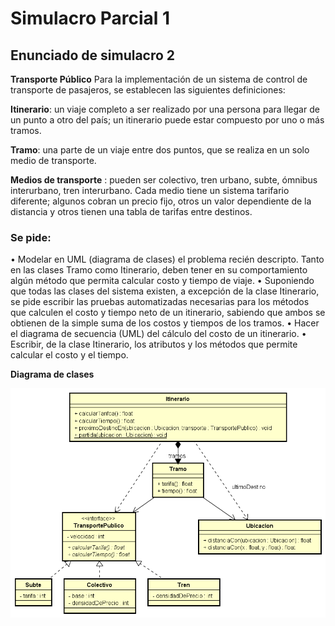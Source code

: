 # Simulacro Parcial 1

## **Enunciado de simulacro 2**

**Transporte Público**
Para la implementación de un sistema de control de transporte de pasajeros, se establecen las
siguientes definiciones:

**Itinerario**: un viaje completo a ser realizado por una persona para llegar de un punto a otro del
país; un itinerario puede estar compuesto por uno o más tramos.

**Tramo**: una parte de un viaje entre dos puntos, que se realiza en un solo medio de transporte.

**Medios de transporte** : pueden ser colectivo, tren urbano, subte, ómnibus interurbano, tren
interurbano. Cada medio tiene un sistema tarifario diferente; algunos cobran un precio fijo, otros
un valor dependiente de la distancia y otros tienen una tabla de tarifas entre destinos.

### Se pide:
• Modelar en UML (diagrama de clases) el problema recién descripto. Tanto en las clases
Tramo como Itinerario, deben tener en su comportamiento algún método que permita
calcular costo y tiempo de viaje.
• Suponiendo que todas las clases del sistema existen, a excepción de la clase Itinerario, se
pide escribir las pruebas automatizadas necesarias para los métodos que calculen el costo
y tiempo neto de un itinerario, sabiendo que ambos se obtienen de la simple suma de los
costos y tiempos de los tramos.
• Hacer el diagrama de secuencia (UML) del cálculo del costo de un itinerario.
• Escribir, de la clase Itinerario, los atributos y los métodos que permite calcular el costo y el
tiempo.


**Diagrama de clases**


![Diagrama](https://github.com/Lukas-De-Angelis-Riva/TPs-individuales-Algoritmos-y-programacion-III/blob/master/SimulacroParcial2/Class%20Diagram0.png)
